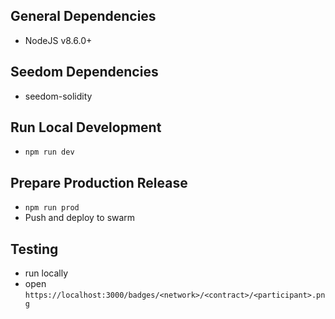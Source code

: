 ## General Dependencies
- NodeJS v8.6.0+

## Seedom Dependencies
- seedom-solidity

## Run Local Development
- `npm run dev`

## Prepare Production Release
- `npm run prod`
- Push and deploy to swarm

## Testing
- run locally
- open `https://localhost:3000/badges/<network>/<contract>/<participant>.png`